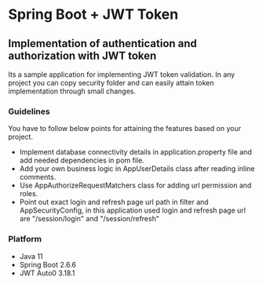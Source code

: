 # Spring Boot + JWT Token

## Implementation of authentication and authorization with JWT token

Its a sample application for implementing JWT token validation.
In any project you can copy security folder and can easily attain token implementation through small changes.

### Guidelines
You have to follow below points for attaining the features based on your project.
* Implement database connectivity details in application.property file and add needed dependencies in pom file.
* Add your own business logic in AppUserDetails class after reading inline comments.
* Use AppAuthorizeRequestMatchers class for adding url permission and roles.
* Point out exact login and refresh page url path in filter and AppSecurityConfig, in this application used login and refresh page url are "/session/login" and "/session/refresh"


### Platform 
* Java 11
* Spring Boot 2.6.6
* JWT Auto0 3.18.1